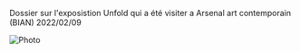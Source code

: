 Dossier sur l'exposistion Unfold qui a été visiter a Arsenal art contemporain (BIAN) 2022/02/09


![Photo](unfold_principale.png)
